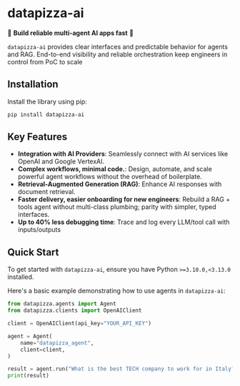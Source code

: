 # datapizza-ai

🍕 **Build reliable multi-agent AI apps fast** 🍕

`datapizza-ai` provides clear interfaces and predictable behavior for agents and RAG. End-to-end visibility and reliable orchestration keep engineers in control from PoC to scale

## Installation

Install the library using pip:

```bash
pip install datapizza-ai
```

## Key Features

- **Integration with AI Providers**: Seamlessly connect with AI services like OpenAI and Google VertexAI.
- **Complex workflows, minimal code.**: Design, automate, and scale powerful agent workflows without the overhead of boilerplate.
- **Retrieval-Augmented Generation (RAG)**: Enhance AI responses with document retrieval.
- **Faster delivery, easier onboarding for new engineers**: Rebuild a RAG + tools agent without multi-class plumbing; parity with simpler, typed interfaces.
- **Up to 40% less debugging time**: Trace and log every LLM/tool call with inputs/outputs

## Quick Start

To get started with `datapizza-ai`, ensure you have Python `>=3.10.0,<3.13.0` installed.

Here's a basic example demonstrating how to use agents in `datapizza-ai`:

```python
from datapizza.agents import Agent
from datapizza.clients import OpenAIClient

client = OpenAIClient(api_key="YOUR_API_KEY")

agent = Agent(
    name="datapizza_agent",
    client=client,
)

result = agent.run("What is the best TECH company to work for in Italy?")
print(result)
```

